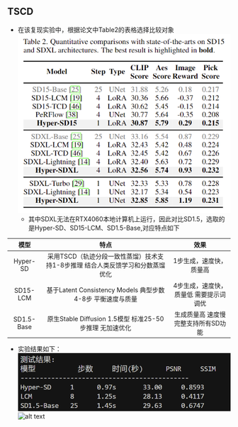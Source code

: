 ## TSCD

- 在该复现实验中，根据论文中Table2的表格选择比较对象
![alt text](md_image/image-1.png)
  - 其中SDXL无法在RTX4060本地计算机上运行，因此对比SD1.5，选取的是Hyper-SD、SD15-LCM、SD1.5-Base,对应特点如下
  
| 模型          | 特点                                                                                     | 效果                                                                                     |
|:---:|:---:|:---:|
| Hyper-SD      | 采用TSCD（轨迹分段一致性蒸馏）技术支持1-8步推理 结合人类反馈学习和分数蒸馏优化 | 1步生成，速度快，质量高 |
| SD15-LCM      | 基于Latent Consistency Models 典型步数4-8步 平衡速度与质量                     | 4步生成，速度快，质量低 需要提示词调优 |
| SD1.5-Base    | 原生Stable Diffusion 1.5模型 标准25-50步推理 无加速优化                        | 生成质量高 速度慢 完整支持所有SD功能 |

- 实验结果如下：
![alt text](md_image/9ceb0f192176fc6afbce44a86f0aec6.png)
![alt text](md_image/image.png)